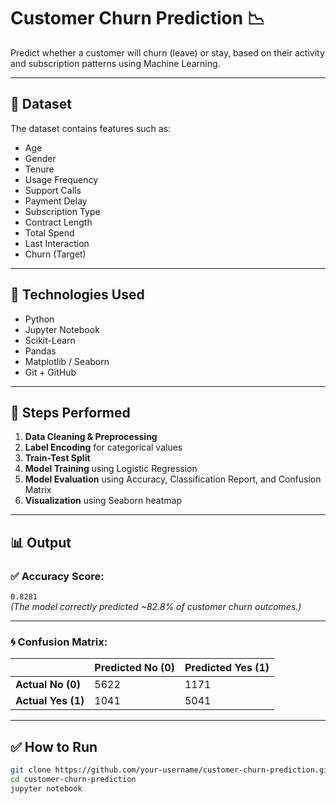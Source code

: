 
# Customer Churn Prediction 📉

Predict whether a customer will churn (leave) or stay, based on their activity and subscription patterns using Machine Learning.

---

## 📁 Dataset
The dataset contains features such as:

- Age  
- Gender  
- Tenure  
- Usage Frequency  
- Support Calls  
- Payment Delay  
- Subscription Type  
- Contract Length  
- Total Spend  
- Last Interaction  
- Churn (Target)

---

## 🧠 Technologies Used
- Python  
- Jupyter Notebook  
- Scikit-Learn  
- Pandas  
- Matplotlib / Seaborn  
- Git + GitHub

---

## 🔎 Steps Performed

1. **Data Cleaning & Preprocessing**  
2. **Label Encoding** for categorical values  
3. **Train-Test Split**  
4. **Model Training** using Logistic Regression  
5. **Model Evaluation** using Accuracy, Classification Report, and Confusion Matrix  
6. **Visualization** using Seaborn heatmap

---

## 📊 Output

### ✅ Accuracy Score:
`0.8281`  
*(The model correctly predicted ~82.8% of customer churn outcomes.)*

---

### 🌀 Confusion Matrix:

|                | Predicted No (0) | Predicted Yes (1) |
|----------------|------------------|-------------------|
| **Actual No (0)**  |     5622         |      1171         |
| **Actual Yes (1)** |     1041         |      5041         |

---


## ✅ How to Run

```bash
git clone https://github.com/your-username/customer-churn-prediction.git
cd customer-churn-prediction
jupyter notebook
